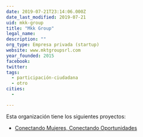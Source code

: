 ```yaml
---
date: 2019-07-21T23:14:06.000Z
date_last_modified: 2019-07-21
uid: mkk-group
title: "Mkk Group"
legal_name: 
description: ""
org_type: Empresa privada (startup)
website: www.mktgroupsrl.com
year_founded: 2015
facebook: 
twitter: 
tags:
  - participación-ciudadana
  - otro
cities: 
  - 

---
```


Esta organización tiene los siguientes proyectos:

- [Conectando Mujeres, Conectando Oportunidades](/i/conectando-mujeres-conectando-oportunidades.html)
